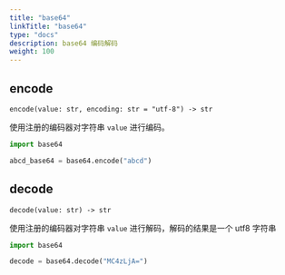 ```yaml
---
title: "base64"
linkTitle: "base64"
type: "docs"
description: base64 编码解码
weight: 100
---
```


## encode

`encode(value: str, encoding: str = "utf-8") -> str`

使用注册的编码器对字符串 `value` 进行编码。

```python
import base64

abcd_base64 = base64.encode("abcd")
```

## decode

`decode(value: str) -> str`

使用注册的编码器对字符串 `value` 进行解码，解码的结果是一个 utf8 字符串

```python
import base64

decode = base64.decode("MC4zLjA=")
```
